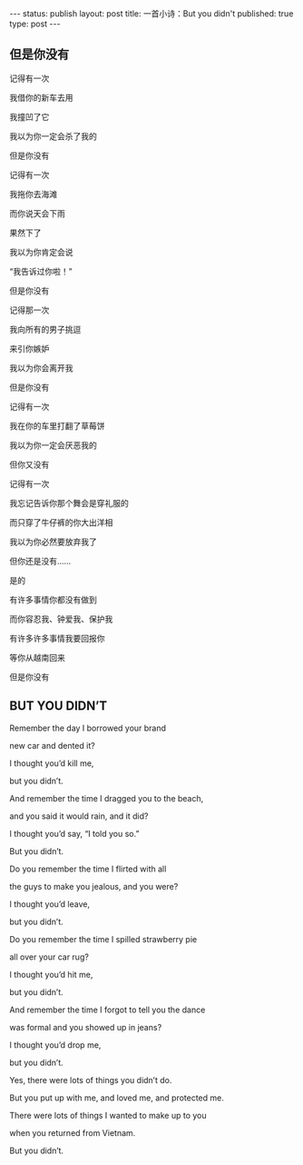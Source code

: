 <meta http-equiv="content-type" content="text/html; charset=UTF-8">
--- 
status: publish 
layout: post 
title: 一首小诗：But you didn't
published: true 
type: post 
--- 

## 但是你没有


记得有一次 

我借你的新车去用 

我撞凹了它 

我以为你一定会杀了我的 

但是你没有 


记得有一次 

我拖你去海滩 

而你说天会下雨 

果然下了 

我以为你肯定会说

“我告诉过你啦！” 

但是你没有 


记得那一次 

我向所有的男子挑逗 

来引你嫉妒 

我以为你会离开我 

但是你没有 


记得有一次 

我在你的车里打翻了草莓饼

我以为你一定会厌恶我的 

但你又没有 


记得有一次 

我忘记告诉你那个舞会是穿礼服的 

而只穿了牛仔裤的你大出洋相 

我以为你必然要放弃我了 

但你还是没有…… 


是的

有许多事情你都没有做到 

而你容忍我、钟爱我、保护我 

有许多许多事情我要回报你 

等你从越南回来 

但是你没有



## BUT YOU DIDN’T


Remember the day I borrowed your brand 

new car and dented it? 

I thought you’d kill me, 

but you didn’t. 


And remember the time I dragged you to the beach, 

and you said it would rain, and it did? 

I thought you’d say, “I told you so.” 

But you didn’t. 


Do you remember the time I flirted with all 

the guys to make you jealous, and you were? 

I thought you’d leave, 

but you didn’t. 


Do you remember the time I spilled strawberry pie 

all over your car rug? 

I thought you’d hit me, 

but you didn’t. 


And remember the time I forgot to tell you the dance 

was formal and you showed up in jeans? 

I thought you’d drop me, 

but you didn’t.


Yes, there were lots of things you didn’t do. 

But you put up with me, and loved me, and protected me. 


There were lots of things I wanted to make up to you 

when you returned from Vietnam. 

But you didn’t.



